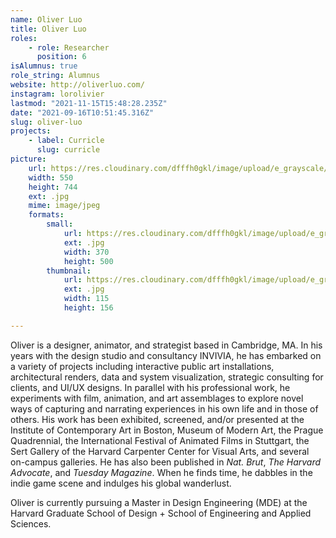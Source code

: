 ```yaml
---
name: Oliver Luo
title: Oliver Luo
roles:
    - role: Researcher
      position: 6
isAlumnus: true
role_string: Alumnus
website: http://oliverluo.com/
instagram: lorolivier
lastmod: "2021-11-15T15:48:28.235Z"
date: "2021-09-16T10:51:45.316Z"
slug: oliver-luo
projects:
    - label: Curricle
      slug: curricle
picture:
    url: https://res.cloudinary.com/dfffh0gkl/image/upload/e_grayscale/v1629122127/oliver_d76c6d4720.jpg
    width: 550
    height: 744
    ext: .jpg
    mime: image/jpeg
    formats:
        small:
            url: https://res.cloudinary.com/dfffh0gkl/image/upload/e_grayscale/v1629122127/small_oliver_d76c6d4720.jpg
            ext: .jpg
            width: 370
            height: 500
        thumbnail:
            url: https://res.cloudinary.com/dfffh0gkl/image/upload/e_grayscale/v1629122127/thumbnail_oliver_d76c6d4720.jpg
            ext: .jpg
            width: 115
            height: 156

---
```

Oliver is a designer, animator, and strategist based in Cambridge, MA. In his years with the design studio and consultancy INVIVIA, he has embarked on a variety of projects including interactive public art installations, architectural renders, data and system visualization, strategic consulting for clients, and UI/UX designs. In parallel with his professional work, he experiments with film, animation, and art assemblages to explore novel ways of capturing and narrating experiences in his own life and in those of others. His work has been exhibited, screened, and/or presented at the Institute of Contemporary Art in Boston, Museum of Modern Art, the Prague Quadrennial, the International Festival of Animated Films in Stuttgart, the Sert Gallery of the Harvard Carpenter Center for Visual Arts, and several on-campus galleries. He has also been published in *Nat. Brut*, *The Harvard Advocate*, and *Tuesday Magazine*. When he finds time, he dabbles in the indie game scene and indulges his global wanderlust.

Oliver is currently pursuing a Master in Design Engineering (MDE) at the Harvard Graduate School of Design + School of Engineering and Applied Sciences.